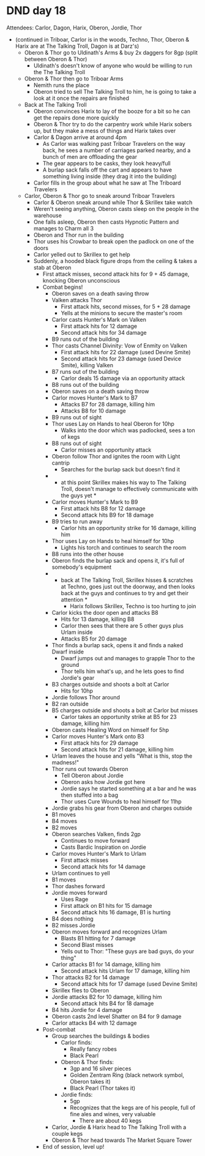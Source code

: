 # DND day 18
Attendees: Carlor, Dagon, Harix, Oberon, Jordie, Thor

- (continued in Triboar, Carlor is in the woods, Techno, Thor, Oberon & Harix are at The Talking Troll, Dagon is at Darz's)
    - Oberon & Thor go to Uldinath's Arms & buy 2x daggers for 8gp (split between Oberon & Thor)
        - Uldinath's doesn't know of anyone who would be willing to run the The Talking Troll
    - Oberon & Thor then go to Triboar Arms
        - Nemith runs the place
        - Oberon tried to sell The Talking Troll to him, he is going to take a look at it once the repairs are finished
    - Back at The Talking Troll
        - Oberon convinces Harix to lay of the booze for a bit so he can get the repairs done more quickly
        - Oberon & Thor try to do the carpentry work while Harix sobers up, but they make a mess of things and Harix takes over
        - Carlor & Dagon arrive at around 4pm
            - As Carlor was walking past Triboar Travelers on the way back, he sees a number of carriages parked nearby, and a bunch of men are offloading the gear
            - The gear appears to be casks, they look heavy/full
            - A burlap sack falls off the cart and appears to have something living inside (they drag it into the building)
        - Carlor fills in the group about what he saw at The Triboard Travelers
    - Carlor, Oberon & Thor go to sneak around Triboar Travelers
        - Carlor & Oberon sneak around while Thor & Skrillex take watch
        - Weren't seeing anything, Oberon casts sleep on the people in the warehouse
        - One falls asleep, Oberon then casts Hypnotic Pattern and manages to Charm all 3
        - Oberon and Thor run in the building
        - Thor uses his Crowbar to break open the padlock on one of the doors
        - Carlor yelled out to Skrillex to get help
        - Suddenly, a hooded black figure drops from the ceiling & takes a stab at Oberon
            - First attack misses, second attack hits for 9 + 45 damage, knocking Oberon unconscious
            - Combat begins!
                - Oberon saves on a death saving throw
                - Valken attacks Thor
                    - First attack hits, second misses, for 5 + 28 damage
                    - Yells at the minions to secure the master's room
                - Carlor casts Hunter's Mark on Valken
                    - First attack hits for 12 damage
                    - Second attack hits for 34 damage
                - B9 runs out of the building
                - Thor casts Channel Divinity: Vow of Enmity on Valken
                    - First attack hits for 22 damage (used Devine Smite)
                    - Second attack hits for 23 damage (used Device Smite), killing Valken
                - B7 runs out of the building
                    - Carlor deals 15 damage via an opportunity attack
                - B8 runs out of the building
                - Oberon saves on a death saving throw
                - Carlor moves Hunter's Mark to B7
                    - Attacks B7 for 28 damage, killing him
                    - Attacks B8 for 10 damage
                - B9 runs out of sight
                - Thor uses Lay on Hands to heal Oberon for 10hp
                    - Walks into the door which was padlocked, sees a ton of kegs
                - B8 runs out of sight
                    - Carlor misses an opportunity attack
                - Oberon follow Thor and ignites the room with Light cantrip
                    - Searches for the burlap sack but doesn't find it
                - * at this point Skrillex makes his way to The Talking Troll, doesn't manage to effectively communicate with the guys yet *
                - Carlor moves Hunter's Mark to B9
                    - First attack hits B8 for 12 damage
                    - Second attack hits B9 for 18 damage
                - B9 tries to run away
                    - Carlor hits an opportunity strike for 16 damage, killing him
                - Thor uses Lay on Hands to heal himself for 10hp
                    - Lights his torch and continues to search the room
                - B8 runs into the other house
                - Oberon finds the burlap sack and opens it, it's full of somebody's equipment
                - * back at The Talking Troll, Skrillex hisses & scratches at Techno, goes just out the doorway, and then looks back at the guys and continues to try and get their attention *
                    - Harix follows Skrillex, Techno is too hurting to join
                - Carlor kicks the door open and attacks B8
                    - Hits for 13 damage, killing B8
                    - Carlor then sees that there are 5 other guys plus Urlam inside
                    - Attacks B5 for 20 damage
                - Thor finds a burlap sack, opens it and finds a naked Dwarf inside
                    - Dwarf jumps out and manages to grapple Thor to the ground
                    - Thor tells him what's up, and he lets goes to find Jordie's gear
                - B3 charges outside and shoots a bolt at Carlor
                    - Hits for 10hp
                - Jordie follows Thor around
                - B2 ran outside
                - B5 charges outside and shoots a bolt at Carlor but misses
                    - Carlor takes an opportunity strike at B5 for 23 damage, killing him
                - Oberon casts Healing Word on himself for 5hp
                - Carlor moves Hunter's Mark onto B3
                    - First attack hits for 29 damage
                    - Second attack hits for 21 damage, killing him
                - Urlam leaves the house and yells "What is this, stop the madness!"
                - Thor runs out towards Oberon
                    - Tell Oberon about Jordie
                    - Oberon asks how Jordie got here
                    - Jordie says he started something at a bar and he was then stuffed into a bag
                    - Thor uses Cure Wounds to heal himself for 11hp
                - Jordie grabs his gear from Oberon and charges outside
                - B1 moves
                - B4 moves
                - B2 moves
                - Oberon searches Valken, finds 2gp
                    - Continues to move forward
                    - Casts Bardic Inspiration on Jordie
                - Carlor moves Hunter's Mark to Urlam
                    - First attack misses
                    - Second attack hits for 14 damage
                - Urlam continues to yell
                - B1 moves
                - Thor dashes forward
                - Jordie moves forward
                    - Uses Rage
                    - First attack on B1 hits for 15 damage
                    - Second attack hits 16 damage, B1 is hurting
                - B4 does nothing
                - B2 misses Jordie
                - Oberon moves forward and recognizes Urlam
                    - Blasts B1 hitting for 7 damage
                    - Second Blast misses
                    - Yells out to Thor: "These guys are bad guys, do your thing"
                - Carlor attacks B1 for 14 damage, killing him
                    - Second attack hits Urlam for 17 damage, killing him
                - Thor attacks B2 for 14 damage
                    - Second attack hits for 17 damage (used Devine Smite)
                - Skrillex flies to Oberon
                - Jordie attacks B2 for 10 damage, killing him
                    - Second attack hits B4 for 18 damage
                - B4 hits Jordie for 4 damage
                - Oberon casts 2nd level Shatter on B4 for 9 damage
                - Carlor attacks B4 with 12 damage
            - Post-combat
                - Group searches the buildings & bodies
                    - Carlor finds:
                        - Really fancy robes
                        - Black Pearl
                    - Oberon & Thor finds:
                        - 3gp and 16 silver pieces
                        - Golden Zentram Ring (black network symbol, Oberon takes it)
                        - Black Pearl (Thor takes it)
                    - Jordie finds:
                        - 5gp
                        - Recognizes that the kegs are of his people, full of fine ales and wines, very valuable
                            - There are about 40 kegs
                - Carlor, Jordie & Harix head to The Talking Troll with a couple kegs
                - Oberon & Thor head towards The Market Square Tower
            - End of session, level up!
